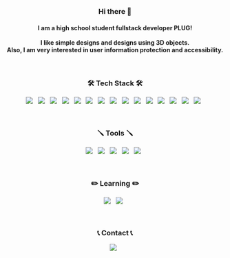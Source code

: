 </br>
<h3 align="center"><b>Hi there 👋</b></h3>
<h4 align="center">I am a high school student fullstack developer PLUG!<br/><br/>
I like simple designs and designs using 3D objects.<br/>
Also, I am very interested in user information protection and accessibility.</h4>
</br>

<h3 align="center"><b>🛠 Tech Stack 🛠</b></h3>
<p align="center">
<img src="https://img.shields.io/badge/HTML5-E34F26?style=for-the-badge&logo=HTML5&logoColor=white"/></a> &nbsp
<img src="https://img.shields.io/badge/CSS3-1572B6?style=for-the-badge&logo=CSS3&logoColor=white"/></a> &nbsp
<img src="https://img.shields.io/badge/JavaScript-F7DF1E?style=for-the-badge&logo=JavaScript&logoColor=white"/></a> &nbsp
<img src="https://img.shields.io/badge/Node.js-339933?style=for-the-badge&logo=Node.js&logoColor=white"/></a> &nbsp
<img src="https://img.shields.io/badge/Express.js-gray?style=for-the-badge&logo=express&logoColor=white"/></a> &nbsp
<img src="https://img.shields.io/badge/C-purple?style=for-the-badge&logo=c&logoColor=white"/></a> &nbsp
<img src="https://img.shields.io/badge/MySQL-4479A1?style=for-the-badge&logo=MySQL&logoColor=white"/></a> &nbsp 
<img src="https://img.shields.io/badge/Jquery-0769AD?style=for-the-badge&logo=jquery&logoColor=white"> &nbsp
<img src="https://img.shields.io/badge/React-%2320232a?style=for-the-badge&logo=react&logoColor=%2361DAFB"/></a> &nbsp
<img src="https://img.shields.io/badge/Typescript-1572B6?style=for-the-badge&logo=typescript&logoColor=white"/></a> &nbsp
<img src="https://img.shields.io/badge/Next.js-%2320232a?style=for-the-badge&logo=next.js&logoColor=white"/></a> &nbsp
<img src="https://img.shields.io/badge/NestJs-D9073F?style=for-the-badge&logo=nestjs&logoColor=white"/></a> &nbsp
<img src="https://img.shields.io/badge/Expo-%2320232a?style=for-the-badge&logo=expo&logoColor=white"/></a> &nbsp
<img src="https://img.shields.io/badge/Tailwind-%230ea5e9?style=for-the-badge&logo=tailwindcss&logoColor=white"/></a> &nbsp
<img src="https://img.shields.io/badge/Prisma-0B3140?style=for-the-badge&logo=prisma&logoColor=white"/></a> &nbsp</p>
</br>

<h3 align="center"><b>🪛 Tools 🪛</b></h3>
<p align="center">
<img src="https://img.shields.io/badge/Github-181717?style=for-the-badge&logo=github&logoColor=white"> &nbsp
<img src="https://img.shields.io/badge/Webstorm-181717?style=for-the-badge&logo=webstorm&logoColor=white"> &nbsp
<img src="https://img.shields.io/badge/Git-E34F26?style=for-the-badge&logo=git&logoColor=white"/></a> &nbsp
<img src="https://img.shields.io/badge/Adobe%20XD-470137?style=for-the-badge&logo=Adobe%20XD&logoColor=#FF61F6"/></a> &nbsp
<img src="https://img.shields.io/badge/Visual%20Studio%20Code-1572B6?style=for-the-badge&logo=visual%20studio%20code&logoColor=white"/></a> &nbsp</p>
</br>

<h3 align="center"><b>✏️ Learning ✏️</b></h3>
<p align="center">
<img src="https://img.shields.io/badge/Next.js-%2320232a?style=for-the-badge&logo=next.js&logoColor=white"/></a> &nbsp
<img src="https://img.shields.io/badge/Typescript-1572B6?style=for-the-badge&logo=typescript&logoColor=white"/></a> &nbsp</p>

</br>

<h3 align="center"><b>📞 Contact 📞</b></h3>
<p align="center">
<img src="https://img.shields.io/badge/PLUG%233767-%2320232a?style=for-the-badge&logo=discord&logoColor=white"/></a> &nbsp</p>

</br>
